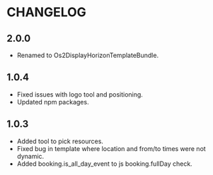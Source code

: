 # CHANGELOG

## 2.0.0

* Renamed to Os2DisplayHorizonTemplateBundle.

## 1.0.4

* Fixed issues with logo tool and positioning.
* Updated npm packages.

## 1.0.3

* Added tool to pick resources.
* Fixed bug in template where location and from/to times were not dynamic.
* Added booking.is_all_day_event to js booking.fullDay check.
